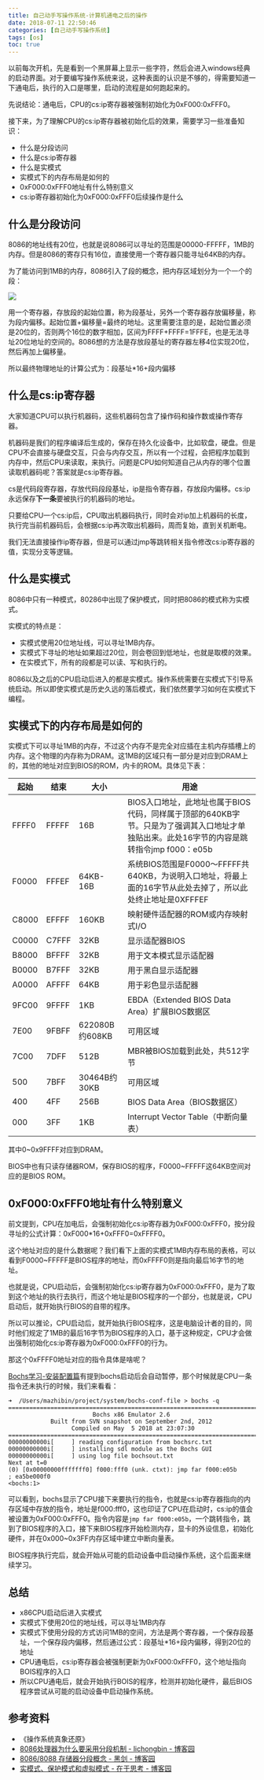 ```yaml
---
title: 自己动手写操作系统-计算机通电之后的操作
date: 2018-07-11 22:50:46
categories: [自己动手写操作系统]
tags: [os]
toc: true
---
```


以前每次开机，先是看到一个黑屏幕上显示一些字符，然后会进入windows经典的启动界面。对于要编写操作系统来说，这种表面的认识是不够的，得需要知道一下通电后，执行的入口是哪里，启动的流程是如何跑起来的。

<!-- more -->

先说结论：通电后，CPU的cs:ip寄存器被强制初始化为0xF000:0xFFF0。

接下来，为了理解CPU的cs:ip寄存器被初始化后的效果，需要学习一些准备知识：

- 什么是分段访问
- 什么是cs:ip寄存器
- 什么是实模式
- 实模式下的内存布局是如何的
- 0xF000:0xFFF0地址有什么特别意义
- cs:ip寄存器初始化为0xF000:0xFFF0后续操作是什么

## 什么是分段访问

8086的地址线有20位，也就是说8086可以寻址的范围是00000-FFFFF，1MB的内存。但是8086的寄存只有16位，直接使用一个寄存器只能寻址64KB的内存。

为了能访问到1MB的内存，8086引入了段的概念，把内存区域划分为一个一个的段：

![](/img/os/segment.png)

用一个寄存器，存放段的起始位置，称为段基址，另外一个寄存器存放偏移量，称为段内偏移。起始位置+偏移量=最终的地址。这里需要注意的是，起始位置必须是20位的，否则两个16位的数字相加，区间为FFFF+FFFF=1FFFE，也是无法寻址20位地址的空间的。8086想的方法是存放段基址的寄存器左移4位实现20位，然后再加上偏移量。

所以最终物理地址的计算公式为：段基址*16+段内偏移

## 什么是cs:ip寄存器

大家知道CPU可以执行机器码，这些机器码包含了操作码和操作数或操作寄存器。

机器码是我们的程序编译后生成的，保存在持久化设备中，比如软盘，硬盘。但是CPU不会直接与硬盘交互，只会与内存交互，所以有一个过程，会把程序加载到内存中，然后CPU来读取，来执行。问题是CPU如何知道自己从内存的哪个位置读取机器码呢？答案就是cs:ip寄存器。

cs是代码段寄存器，存放代码段段基址，ip是指令寄存器，存放段内偏移。cs:ip永远保存**下一条**要被执行的机器码的地址。

只要给CPU一个cs:ip后，CPU取出机器码执行，同时会对ip加上机器码的长度，执行完当前机器码后，会根据cs:ip再次取出机器码，周而复始，直到关机断电。

我们无法直接操作ip寄存器，但是可以通过jmp等跳转相关指令修改cs:ip寄存器的值，实现分支等逻辑。

## 什么是实模式

8086中只有一种模式，80286中出现了保护模式，同时把8086的模式称为实模式。

实模式的特点是：

- 实模式使用20位地址线，可以寻址1MB内存。
- 实模式下寻址的地址如果超过20位，则会卷回到低地址，也就是取模的效果。
- 在实模式下，所有的段都是可以读、写和执行的。 

8086以及之后的CPU启动后进入的都是实模式。操作系统需要在实模式下引导系统启动。所以即使实模式是历史久远的落后模式，我们依然要学习如何在实模式下编程。

## 实模式下的内存布局是如何的

实模式下可以寻址1MB的内存，不过这个内存不是完全对应插在主机内存插槽上的内存。这个物理的内存称为DRAM。这1MB的区域只有一部分是对应到DRAM上的，其他的地址对应到BIOS的ROM，内卡的ROM。具体见下表：

|**起始**|**结束**|**大小**|**用途**|
|--------|--------|--------|--------|
|FFFF0|FFFFF|16B|BIOS入口地址，此地址也属于BIOS代码，同样属于顶部的640KB字节。只是为了强调其入口地址才单独贴出来。此处16字节的内容是跳转指令jmp f000：e05b|
|F0000|FFFEF|64KB-16B|系统BIOS范围是F0000～FFFFF共640KB，为说明入口地址，将最上面的16字节从此处去掉了，所以此处终止地址是0XFFFEF|
|C8000|EFFFF|160KB|映射硬件适配器的ROM或内存映射式I/O|
|C0000|C7FFF|32KB|显示适配器BIOS|
|B8000|BFFFF|32KB|用于文本模式显示适配器|
|B0000|B7FFF|32KB|用于黑白显示适配器|
|A0000|AFFFF|64KB|用于彩色显示适配器|
|9FC00|9FFFF|1KB|EBDA（Extended BIOS Data Area）扩展BIOS数据区|
|7E00|9FBFF|622080B约608KB|可用区域|
|7C00|7DFF|512B|MBR被BIOS加载到此处，共512字节|
|500|7BFF|30464B约30KB|可用区域|
|400|4FF|256B|BIOS Data Area（BIOS数据区）|
|000|3FF|1KB|Interrupt Vector Table（中断向量表）|

其中0~0x9FFFF对应到DRAM。

BIOS中也有只读存储器ROM，保存BIOS的程序，F0000~FFFFF这64KB空间对应的是BIOS ROM。

## 0xF000:0xFFF0地址有什么特别意义

前文提到，CPU在加电后，会强制初始化cs:ip寄存器为0xF000:0xFFF0，按分段寻址的公式计算：0xF000*16+0xFFF0=0xFFFF0。

这个地址对应的是什么数据呢？我们看下上面的实模式1MB内存布局的表格，可以看到F0000~FFFFF是BIOS程序的地址，而0xFFFF0则是指向最后16字节的地址。

也就是说，CPU启动后，会强制初始化cs:ip寄存器为0xF000:0xFFF0，是为了取到这个地址的执行去执行，而这个地址是BIOS程序的一个部分，也就是说，CPU启动后，就开始执行BIOS的自带的程序。

所以可以推论，CPU启动后，就开始执行BIOS程序，这是电脑设计者的目的，同时他们规定了1MB的最后16字节为BIOS程序的入口，基于这种规定，CPU才会做出强制初始化cs:ip寄存器为0xF000:0xFFF0的行为。

那这个0xFFFF0地址对应的指令具体是啥呢？

[Bochs学习-安装配置篇](http://imushan.com/2018/07/11/os/Bochs%E5%AD%A6%E4%B9%A0-%E5%AE%89%E8%A3%85%E9%85%8D%E7%BD%AE%E7%AF%87/)有提到bochs启动后会自动暂停，那个时候就是CPU一条指令还未执行的时候，我们来看看：

```
➜  /Users/mazhibin/project/system/bochs-conf-file > bochs -q
========================================================================
                        Bochs x86 Emulator 2.6
            Built from SVN snapshot on September 2nd, 2012
                  Compiled on May  5 2018 at 23:07:30
========================================================================
00000000000i[     ] reading configuration from bochsrc.txt
00000000000i[     ] installing sdl module as the Bochs GUI
00000000000i[     ] using log file bochsout.txt
Next at t=0
(0) [0x00000000fffffff0] f000:fff0 (unk. ctxt): jmp far f000:e05b         ; ea5be000f0
<bochs:1>
```

可以看到，bochs显示了CPU接下来要执行的指令，也就是cs:ip寄存器指向的内存区域中存放的指令，地址是f000:fff0，这也印证了CPU在启动时，cs:ip的值会被设置为0xF000:0xFFF0。指令内容是`jmp far f000:e05b`，一个跳转指令，跳到了BIOS程序的入口，接下来BIOS程序开始检测内存，显卡的外设信息，初始化硬件，并在0x000~0x3FF内存区域中建立中断向量表。

BIOS程序执行完后，就会开始从可能的启动设备中启动操作系统，这个后面来继续学习。

## 总结

- x86CPU启动后进入实模式
- 实模式下使用20位的地址线，可以寻址1MB内存
- 实模式下使用分段的方式访问1MB的空间，方法是两个寄存器，一个保存段基址，一个保存段内偏移，然后通过公式：段基址*16+段内偏移，得到20位的地址
- CPU通电后，cs:ip寄存器会被强制更新为0xF000:0xFFF0，这个地址指向BOIS程序的入口
- 所以CPU通电后，就会开始执行BOIS的程序，检测并初始化硬件，最后BIOS程序尝试从可能的启动设备中启动操作系统。

## 参考资料
- 《操作系统真象还原》
- [8086处理器为什么要采用分段机制 - lichongbin - 博客园](https://www.cnblogs.com/licb/p/8086segment.html)
- [8086/8088 存储器分段概念 - 黑剑 - 博客园](https://www.cnblogs.com/blacksword/archive/2012/12/27/2836216.html)
- [实模式、保护模式和虚拟模式 - 在于思考 - 博客园](https://www.cnblogs.com/chengxuyuancc/archive/2013/05/12/3073738.html)
